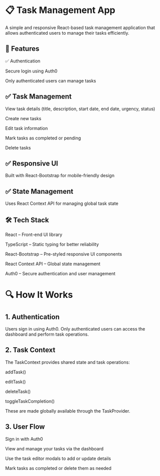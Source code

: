 # 📋 Task Management App
A simple and responsive React-based task management application that allows authenticated users to manage their tasks efficiently.

## 🚀 Features
✅ Authentication

Secure login using Auth0

Only authenticated users can manage tasks

## ✅ Task Management

View task details (title, description, start date, end date, urgency, status)

Create new tasks

Edit task information

Mark tasks as completed or pending

Delete tasks

## ✅ Responsive UI

Built with React-Bootstrap for mobile-friendly design

## ✅ State Management

Uses React Context API for managing global task state

## 🛠️ Tech Stack
React – Front-end UI library

TypeScript – Static typing for better reliability

React-Bootstrap – Pre-styled responsive UI components

React Context API – Global state management

Auth0 – Secure authentication and user management

# 🔍 How It Works
## 1. Authentication
Users sign in using Auth0. Only authenticated users can access the dashboard and perform task operations.

## 2. Task Context
The TaskContext provides shared state and task operations:

addTask()

editTask()

deleteTask()

toggleTaskCompletion()

These are made globally available through the TaskProvider.

## 3. User Flow
Sign in with Auth0

View and manage your tasks via the dashboard

Use the task editor modals to add or update details

Mark tasks as completed or delete them as needed
